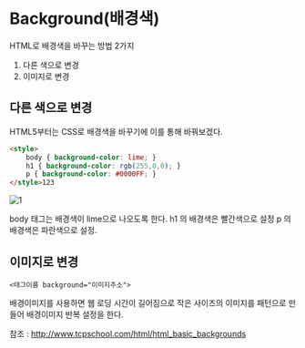 # Background(배경색)

HTML로 배경색을 바꾸는 방법 2가지

1. 다른 색으로 변경
2. 이미지로 변경

## 다른 색으로 변경

HTML5부터는 CSS로 배경색을 바꾸기에 이를 통해 바꿔보겠다.

```html
<style>
    body { background-color: lime; }
    h1 { background-color: rgb(255,0,0); }
    p { background-color: #0000FF; }
</style>123
```

![1](https://user-images.githubusercontent.com/38696775/153706728-cdb74b15-0eac-4c52-8244-937096257a04.png)


body 태그는 배경색이 lime으로 나오도록 한다.
h1 의 배경색은 빨간색으로 설정
p 의 배경색은 파란색으로 설정.

## 이미지로 변경

`<태그이름 background="이미지주소">`

배경이미지를 사용하면 웹 로딩 시간이 길어짐으로 작은 사이즈의 이미지를 패턴으로 만들어 배경이미지 반복 설정을 한다.


참조 : http://www.tcpschool.com/html/html_basic_backgrounds
